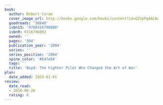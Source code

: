 ```yaml
---
book:
  author: Robert Coram
  cover_image_url: http://books.google.com/books/content?id=QZVpPgAACAAJ&printsec=frontcover&img=1&zoom=1&source=gbs_api
  goodreads: '38840'
  isbn13: '9780316796880'
  isbn9: 0316796883
  owned: ''
  pages: '504'
  publication_year: '2004'
  series: ''
  series_position: '2004'
  spine_color: '#647e84'
  tags: ''
  title: 'Boyd: The Fighter Pilot Who Changed the Art of War'
plan:
  date_added: 2023-01-01
review:
  date_read:
  - 2016-06-28
  rating: 0
---
```


